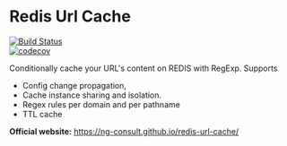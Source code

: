 # Redis Url Cache 

[![Build Status](https://travis-ci.org/ng-consult/redis-url-cache.svg?branch=master)](https://travis-ci.org/ng-consult/redis-url-cache)  
[![codecov](https://codecov.io/gh/ng-consult/redis-url-cache/branch/master/graph/badge.svg)](https://codecov.io/gh/ng-consult/redis-url-cache)



Conditionally cache your URL's content on REDIS with RegExp. 
Supports 
- Config change propagation, 
- Cache instance sharing and isolation.
- Regex rules per domain and per pathname
- TTL cache

**Official website:**   https://ng-consult.github.io/redis-url-cache/

<!--
## Adding Storages

It is easy with typescript.

###     Define a new storage file, for example `mongoStorage.ts`

```typescript

export default class RedisStorage extends CacheCategory implements CacheStorage{
    // define all required methods from the CacheStorage interface 
}

```

And compile it with : `npm run build`

###     Add a test file `mongooStorage.spec.js`
 
```javascript

var simpleCache = require('./../dist/simple-cache.min').CacheEngine;
var common = require('./helper/common');
var cacheRules = require('./helper/cacheRules');

describe('The fileStorage', function() {

    var storageConfig = {
        type: 'mongo',
        ... other config values here
    };

    var mongoCache = new simpleCache(storageConfig, cacheRules);

    common(mongoCache);

});
```

and make sure the test passes with 

`npm test`

If you need to debug, you can use `debug` extensively with: 

```bash
DEBUG=redis-url-cache-FS,redis-url-cache-REDIS npm test
```

###     Do the same with `mongoStorageWeirdUrl.js`

##      Update te index.d.ts to file include your new typing definitions

###     Send me your Pull Request

-->